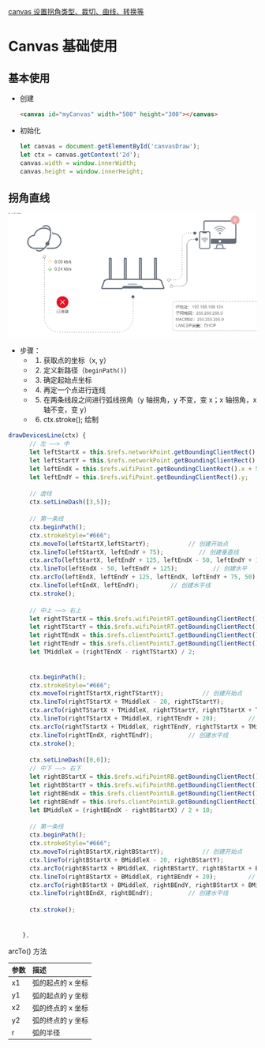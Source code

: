 [canvas 设置拐角类型、裁切、曲线、转换等](https://blog.csdn.net/u010081689/article/details/50508920)

# Canvas 基础使用

## 基本使用

- 创建

  ```html
  <canvas id="myCanvas" width="500" height="300"></canvas>
  ```

- 初始化

  ```js
  let canvas = document.getElementById('canvasDraw');
  let ctx = canvas.getContext('2d');
  canvas.width = window.innerWidth;
  canvas.height = window.innerHeight;
  ```

## 拐角直线

![1610364221220](assets/1610364221220.png)

- 步骤：
  - 1. 获取点的坐标（x, y）
  - 2. 定义新路径（`beginPath()`）
  - 3. 确定起始点坐标
  - 4. 再定一个点进行连线
  - 5. 在两条线段之间进行弧线拐角（y 轴拐角，y 不变，变 x；x 轴拐角，x 轴不变，变 y）
  - 6. ctx.stroke();  绘制

```js
drawDevicesLine(ctx) {
      // 左 ——> 中
      let leftStartX = this.$refs.networkPoint.getBoundingClientRect().x + 5;
      let leftStartY = this.$refs.networkPoint.getBoundingClientRect().y + 10;
      let leftEndX = this.$refs.wifiPoint.getBoundingClientRect().x + 5;
      let leftEndY = this.$refs.wifiPoint.getBoundingClientRect().y;
      
      // 虚线
      ctx.setLineDash([3,5]);

      // 第一条线
      ctx.beginPath();
      ctx.strokeStyle="#666";
      ctx.moveTo(leftStartX,leftStartY);           // 创建开始点
      ctx.lineTo(leftStartX, leftEndY + 75);          // 创建垂直线
      ctx.arcTo(leftStartX, leftEndY + 125, leftEndX - 50, leftEndY + 125, 50); // 创建弧
      ctx.lineTo(leftEndX - 50, leftEndY + 125);          // 创建水平
      ctx.arcTo(leftEndX, leftEndY + 125, leftEndX, leftEndY + 75, 50); // 创建弧
      ctx.lineTo(leftEndX, leftEndY);         // 创建水平线
      ctx.stroke();  

      // 中上 ——> 右上
      let rightTStartX = this.$refs.wifiPointRT.getBoundingClientRect().x + 10;
      let rightTStartY = this.$refs.wifiPointRT.getBoundingClientRect().y + 5;
      let rightTEndX = this.$refs.clientPointLT.getBoundingClientRect().x;
      let rightTEndY = this.$refs.clientPointLT.getBoundingClientRect().y + 5;
      let TMiddleX = (rightTEndX - rightTStartX) / 2;


      ctx.beginPath();
      ctx.strokeStyle="#666";
      ctx.moveTo(rightTStartX,rightTStartY);           // 创建开始点
      ctx.lineTo(rightTStartX + TMiddleX - 20, rightTStartY);          // 创建水平线
      ctx.arcTo(rightTStartX + TMiddleX, rightTStartY, rightTStartX + TMiddleX, rightTEndY - 20, 20); // 创建弧
      ctx.lineTo(rightTStartX + TMiddleX, rightTEndY + 20);         // 创建垂直线
      ctx.arcTo(rightTStartX + TMiddleX, rightTEndY, rightTStartX + TMiddleX + 20, rightTEndY, 20); // 创建弧
      ctx.lineTo(rightTEndX, rightTEndY);          // 创建水平线
      ctx.stroke(); 

      ctx.setLineDash([0,0]);
      // 中下 ——> 右下
      let rightBStartX = this.$refs.wifiPointRB.getBoundingClientRect().x + 10;
      let rightBStartY = this.$refs.wifiPointRB.getBoundingClientRect().y + 5;
      let rightBEndX = this.$refs.clientPointLB.getBoundingClientRect().x;
      let rightBEndY = this.$refs.clientPointLB.getBoundingClientRect().y + 5;
      let BMiddleX = (rightBEndX - rightBStartX) / 2 + 10;

      // 第一条线
      ctx.beginPath();
      ctx.strokeStyle="#666";
      ctx.moveTo(rightBStartX,rightBStartY);           // 创建开始点
      ctx.lineTo(rightBStartX + BMiddleX - 20, rightBStartY);          // 创建水平线
      ctx.arcTo(rightBStartX + BMiddleX, rightBStartY, rightBStartX + BMiddleX, rightBEndY - 20, 20); // 创建弧
      ctx.lineTo(rightBStartX + BMiddleX, rightBEndY + 20);         // 创建垂直线
      ctx.arcTo(rightBStartX + BMiddleX, rightBEndY, rightBStartX + BMiddleX + 20, rightBEndY, 20); // 创建弧
      ctx.lineTo(rightBEndX, rightBEndY);          // 创建水平线
      
      ctx.stroke(); 


    },
```

arcTo() 方法

| 参数 | 描述              |
| :--- | :---------------- |
| x1   | 弧的起点的 x 坐标 |
| y1   | 弧的起点的 y 坐标 |
| x2   | 弧的终点的 x 坐标 |
| y2   | 弧的终点的 y 坐标 |
| r    | 弧的半径          |